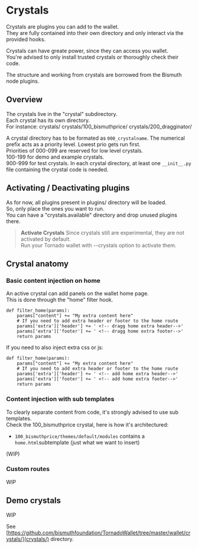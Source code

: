 # Crystals

Crystals are plugins you can add to the wallet.  
They are fully contained into their own directory and only interact via the provided hooks.

Crystals can have greate power, since they can access you wallet.  
You're advised to only install trusted crystals or thoroughly check their code.

The structure and working from crystals are borrowed from the Bismuth node plugins.

## Overview

The crystals live in the "crystal" subdirectory.  
Each crystal has its own directory.  
For instance:
crystals/
crystals/100_bismuthprice/
crystals/200_dragginator/

A crystal directory has to be formated as `000_crystalname`. The numerical prefix acts as a priority level. Lowest prio gets run first.  
Priorities of 000-099 are reserved for low level crystals.  
100-199 for demo and example crystals.  
900-999 for test crystals.
In each crystal directory, at least one `__init__.py` file containing the crystal code is needed.

## Activating / Deactivating plugins

As for now, all plugins present in plugins/ directory will be loaded.  
So, only place the ones you want to run.  
You can have a "crystals.available" directory and drop unused plugins there.

> **Activate Crystals** Since crystals still are experimental, they are not activated by default.  
Run your Tornado wallet with --crystals option to activate them.

## Crystal anatomy

### Basic content injection on home

An active crystal can add panels on the wallet home page.  
This is done through the "home" filter hook.  

```
def filter_home(params):
    params["content"] += "My extra content here"
    # If you need to add extra header or footer to the home route
    params['extra']['header'] += ' <!-- dragg home extra header-->'
    params['extra']['footer'] += ' <!-- dragg home extra footer-->'
    return params
```

If you need to also inject extra css or js:  
```
def filter_home(params):
    params["content"] += "My extra content here"
    # If you need to add extra header or footer to the home route
    params['extra']['header'] += ' <!-- add home extra header-->'
    params['extra']['footer'] += ' <!-- add home extra footer-->'
    return params
```

### Content injection with sub templates

To clearly separate content from code, it's strongly advised to use sub templates.  
Check the 100_bismuthprice crystal, here is how it's architectured:

* `100_bismuthprice/themes/default/modules` contains a `home.html`subtemplate (just what we want to insert)

(WIP)

### Custom routes

WIP

## Demo crystals

WIP

See [https://github.com/bismuthfoundation/TornadoWallet/tree/master/wallet/crystals/](crystals/) directory.
